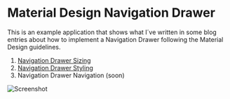 # Material Design Navigation Drawer

This is an example application that shows what I´ve written in some blog entries about how to implement a Navigation Drawer following the Material Design guidelines.

1. [Navigation Drawer Sizing](http://goo.gl/Zc3kMT)
2. [Navigation Drawer Styling](http://goo.gl/rTS3MF)
3. Navigation Drawer Navigation (soon)

![Screenshot](https://lh4.googleusercontent.com/TVBMHXAxZBd3UD748bYkp7kyAsoULuHMTJ6pbel9kgwjVYxMmSPVaxrkCLEPGHIW3z39YOYJbt-r4Dw=w1896-h875)


